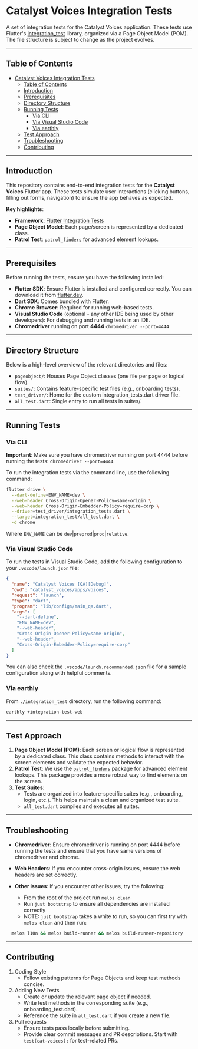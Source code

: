 # Catalyst Voices Integration Tests

A set of integration tests for the Catalyst Voices application.
These tests use Flutter's [integration_test](https://docs.flutter.dev/testing/integration-tests)
library, organized via a Page Object Model (POM).
The file structure is subject to change as the project evolves.

---

## Table of Contents

* [Catalyst Voices Integration Tests](#catalyst-voices-integration-tests)
  * [Table of Contents](#table-of-contents)
  * [Introduction](#introduction)
  * [Prerequisites](#prerequisites)
  * [Directory Structure](#directory-structure)
  * [Running Tests](#running-tests)
    * [Via CLI](#via-cli)
    * [Via Visual Studio Code](#via-visual-studio-code)
    * [Via earthly](#via-earthly)
  * [Test Approach](#test-approach)
  * [Troubleshooting](#troubleshooting)
  * [Contributing](#contributing)

---

## Introduction

This repository contains end-to-end integration tests for the **Catalyst Voices** Flutter app.
These tests simulate user interactions (clicking buttons, filling out forms, navigation)
to ensure the app behaves as expected.

**Key highlights**:

* **Framework**: [Flutter Integration Tests](https://docs.flutter.dev/testing/integration-tests)
* **Page Object Model**: Each page/screen is represented by a dedicated class.
* **Patrol Test**: [`patrol_finders`](https://pub.dev/packages/patrol_finders) for advanced element lookups.

---

## Prerequisites

Before running the tests, ensure you have the following installed:

* **Flutter SDK**: Ensure Flutter is installed and configured correctly.
You can download it from [flutter.dev](https://flutter.dev).
* **Dart SDK**: Comes bundled with Flutter.
* **Chrome Browser**: Required for running web-based tests.
* **Visual Studio Code** (optional - any other IDE being used by other developers):
For debugging and running tests in an IDE.
* **Chromedriver** running on port **4444** `chromedriver --port=4444`

---

## Directory Structure

Below is a high-level overview of the relevant directories and files:

* `pageobject/`: Houses Page Object classes (one file per page or logical flow).
* `suites/`: Contains feature-specific test files (e.g., onboarding tests).
* `test_driver/`: Home for the custom integration_tests.dart driver file.
* `all_test.dart`: Single entry to run all tests in suites/.

---

## Running Tests

### Via CLI

**Important**: Make sure you have chromedriver running on port 4444 before running the tests:
`chromedriver --port=4444`

To run the integration tests via the command line, use the following command:

```bash
flutter drive \
  --dart-define=ENV_NAME=dev \
  --web-header Cross-Origin-Opener-Policy=same-origin \
  --web-header Cross-Origin-Embedder-Policy=require-corp \
  --driver=test_driver/integration_tests.dart \
  --target=integration_test/all_test.dart \
  -d chrome
```

Where `ENV_NAME` can be `dev`|`preprod`|`prod`|`relative`.

### Via Visual Studio Code

To run the tests in Visual Studio Code,
add the following configuration to your `.vscode/launch.json` file:

```json
{
  "name": "Catalyst Voices [QA][Debug]",
  "cwd": "catalyst_voices/apps/voices",
  "request": "launch",
  "type": "dart",
  "program": "lib/configs/main_qa.dart",
  "args": [
    "--dart-define",
    "ENV_NAME=dev",
    "--web-header",
    "Cross-Origin-Opener-Policy=same-origin",
    "--web-header",
    "Cross-Origin-Embedder-Policy=require-corp"
  ]
}
```

You can also check the `.vscode/launch.recommended.json` file for a sample configuration
along with helpful comments.

### Via earthly

From `./integration_test` directory, run the following command:

```bash
earthly +integration-test-web
```

---

## Test Approach

1. **Page Object Model (POM)**: Each screen or logical flow is represented by a dedicated class.
This class contains methods to interact with the screen elements and validate the expected behavior.
2. **Patrol Test**: We use the [`patrol_finders`](https://pub.dev/packages/patrol_finders) package
for advanced element lookups.
This package provides a more robust way to find elements on the screen.
3. **Test Suites**:
   * Tests are organized into feature-specific suites (e.g., onboarding, login, etc.).
This helps maintain a clean and organized test suite.
   * `all_test.dart` compiles and executes all suites.

---

## Troubleshooting

* **Chromedriver**: Ensure chromedriver is running on port 4444 before running the tests and
ensure that you have same versions of chromedriver and chrome.
* **Web Headers**: If you encounter cross-origin issues, ensure the web headers are set correctly.
* **Other issues**: If you encounter other issues, try the following:

  * From the root of the project run `melos clean`
  * Run `just bootstrap` to ensure all dependencies are installed correctly
  * NOTE: `just bootstrap` takes a white to run, so you can first try with `melos clean` and then run:

```bash
  melos l10n && melos build-runner && melos build-runner-repository
```

---

## Contributing

1. Coding Style
   * Follow existing patterns for Page Objects and keep test methods concise.
2. Adding New Tests
   * Create or update the relevant page object if needed.
   * Write test methods in the corresponding suite (e.g., onboarding_test.dart).
   * Reference the suite in `all_test.dart` if you create a new file.
3. Pull requests
   * Ensure tests pass locally before submitting.
   * Provide clear commit messages and PR descriptions.
    Start with `test(cat-voices):` for test-related PRs.
